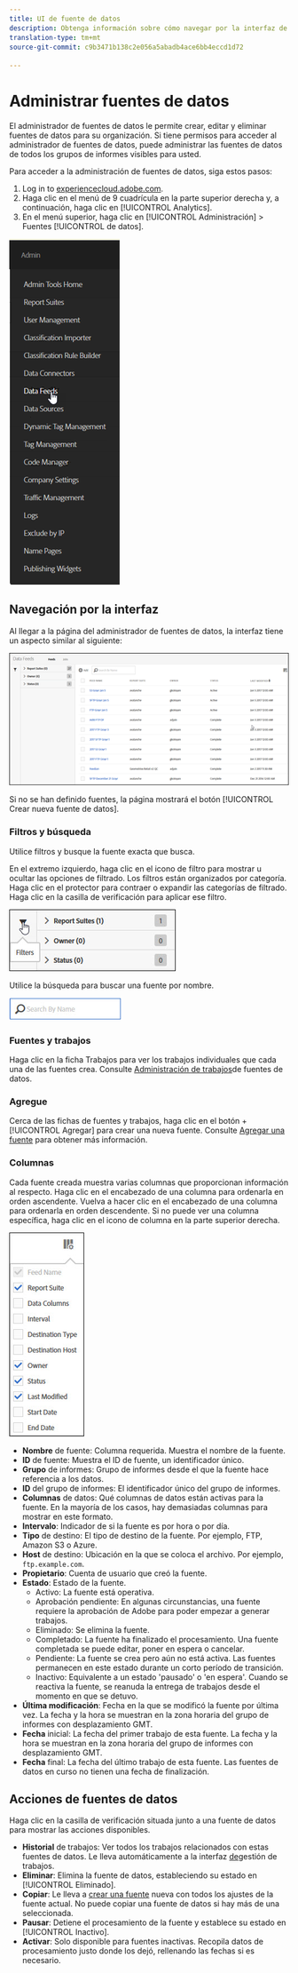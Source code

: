 ```yaml
---
title: UI de fuente de datos
description: Obtenga información sobre cómo navegar por la interfaz de fuentes de datos.
translation-type: tm+mt
source-git-commit: c9b3471b138c2e056a5abadb4ace6bb4eccd1d72

---
```



# Administrar fuentes de datos

El administrador de fuentes de datos le permite crear, editar y eliminar fuentes de datos para su organización. Si tiene permisos para acceder al administrador de fuentes de datos, puede administrar las fuentes de datos de todos los grupos de informes visibles para usted.

Para acceder a la administración de fuentes de datos, siga estos pasos:

1. Log in to [experiencecloud.adobe.com](https://experiencecloud.adobe.com).
2. Haga clic en el menú de 9 cuadrícula en la parte superior derecha y, a continuación, haga clic en [!UICONTROL Analytics].
3. En el menú superior, haga clic en [!UICONTROL Administración] &gt; Fuentes [!UICONTROL de datos].

![Menú de fuente de datos](assets/AdminMenu.png)

## Navegación por la interfaz

Al llegar a la página del administrador de fuentes de datos, la interfaz tiene un aspecto similar al siguiente:

![Fuentes de datos](assets/feeds.png)

Si no se han definido fuentes, la página mostrará el botón [!UICONTROL Crear nueva fuente de datos].

### Filtros y búsqueda

Utilice filtros y busque la fuente exacta que busca.

En el extremo izquierdo, haga clic en el icono de filtro para mostrar u ocultar las opciones de filtrado. Los filtros están organizados por categoría. Haga clic en el protector para contraer o expandir las categorías de filtrado. Haga clic en la casilla de verificación para aplicar ese filtro.

![Filtro](assets/filters.jpg)

Utilice la búsqueda para buscar una fuente por nombre.

![Buscar](assets/search.jpg)

### Fuentes y trabajos

Haga clic en la ficha Trabajos para ver los trabajos individuales que cada una de las fuentes crea. Consulte [Administración de trabajos](df-manage-jobs.md)de fuentes de datos.

### Agregue

Cerca de las fichas de fuentes y trabajos, haga clic en el botón + [!UICONTROL Agregar] para crear una nueva fuente. Consulte [Agregar una fuente](create-feed.md) para obtener más información.

### Columnas

Cada fuente creada muestra varias columnas que proporcionan información al respecto. Haga clic en el encabezado de una columna para ordenarla en orden ascendente. Vuelva a hacer clic en el encabezado de una columna para ordenarla en orden descendente. Si no puede ver una columna específica, haga clic en el icono de columna en la parte superior derecha.

![Icono de columna](assets/cols.jpg)

* **Nombre** de fuente: Columna requerida. Muestra el nombre de la fuente.
* **ID** de fuente: Muestra el ID de fuente, un identificador único.
* **Grupo** de informes: Grupo de informes desde el que la fuente hace referencia a los datos.
* **ID** del grupo de informes: El identificador único del grupo de informes.
* **Columnas** de datos: Qué columnas de datos están activas para la fuente. En la mayoría de los casos, hay demasiadas columnas para mostrar en este formato.
* **Intervalo**: Indicador de si la fuente es por hora o por día.
* **Tipo** de destino: El tipo de destino de la fuente. Por ejemplo, FTP, Amazon S3 o Azure.
* **Host** de destino: Ubicación en la que se coloca el archivo. Por ejemplo, `ftp.example.com`.
* **Propietario**: Cuenta de usuario que creó la fuente.
* **Estado**: Estado de la fuente.
   * Activo: La fuente está operativa.
   * Aprobación pendiente: En algunas circunstancias, una fuente requiere la aprobación de Adobe para poder empezar a generar trabajos.
   * Eliminado: Se elimina la fuente.
   * Completado: La fuente ha finalizado el procesamiento. Una fuente completada se puede editar, poner en espera o cancelar.
   * Pendiente: La fuente se crea pero aún no está activa. Las fuentes permanecen en este estado durante un corto período de transición.
   * Inactivo: Equivalente a un estado 'pausado' o 'en espera'. Cuando se reactiva la fuente, se reanuda la entrega de trabajos desde el momento en que se detuvo.
* **Última modificación**: Fecha en la que se modificó la fuente por última vez. La fecha y la hora se muestran en la zona horaria del grupo de informes con desplazamiento GMT.
* **Fecha** inicial: La fecha del primer trabajo de esta fuente. La fecha y la hora se muestran en la zona horaria del grupo de informes con desplazamiento GMT.
* **Fecha** final: La fecha del último trabajo de esta fuente. Las fuentes de datos en curso no tienen una fecha de finalización.

## Acciones de fuentes de datos

Haga clic en la casilla de verificación situada junto a una fuente de datos para mostrar las acciones disponibles.

* **Historial** de trabajos: Ver todos los trabajos relacionados con estas fuentes de datos. Le lleva automáticamente a la interfaz [de](df-manage-jobs.md)gestión de trabajos.
* **Eliminar**: Elimina la fuente de datos, estableciendo su estado en [!UICONTROL Eliminado].
* **Copiar**: Le lleva a [crear una fuente](create-feed.md) nueva con todos los ajustes de la fuente actual. No puede copiar una fuente de datos si hay más de una seleccionada.
* **Pausar**: Detiene el procesamiento de la fuente y establece su estado en [!UICONTROL Inactivo].
* **Activar**: Solo disponible para fuentes inactivas. Recopila datos de procesamiento justo donde los dejó, rellenando las fechas si es necesario.
